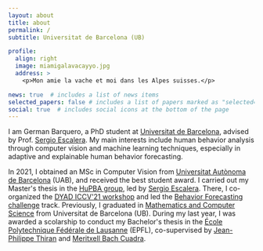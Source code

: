 ```yaml
---
layout: about
title: about
permalink: /
subtitle: Universitat de Barcelona (UB)

profile:
  align: right
  image: miamigalavacayyo.jpg
  address: >
    <p>Mon amie la vache et moi dans les Alpes suisses.</p>

news: true  # includes a list of news items
selected_papers: false # includes a list of papers marked as "selected={true}"
social: true  # includes social icons at the bottom of the page
---
```


I am German Barquero, a PhD student at [Universitat de Barcelona](https://www.ub.edu/), advised by Prof. [Sergio Escalera](https://scholar.google.com/citations?user=oI6AIkMAAAAJ). My main interests include human behavior analysis through computer vision and machine learning techniques, especially in adaptive and explainable human behavior forecasting.

In 2021, I obtained an MSc in Computer Vision from [Universitat Autònoma de Barcelona](https://www.uab.cat/) (UAB), and received the best student award. I carried out my Master's thesis in the [HuPBA group](https://sergioescalera.com/students/), led by [Sergio Escalera](https://scholar.google.com/citations?user=oI6AIkMAAAAJ). There, I co-organized the [DYAD ICCV'21 workshop](https://chalearnlap.cvc.uab.es/workshop/44/description/) and led the [Behavior Forecasting challenge](https://chalearnlap.cvc.uab.cat/challenge/45/description/) track. Previously, I graduated in [Mathematics and Computer Science](https://mat.ub.edu/graumatesinfo/) from Universitat de Barcelona (UB). During my last year, I was awarded a scolarship to conduct my Bachelor's thesis in the [École Polytechnique Fédérale de Lausanne](https://www.epfl.ch/en/) (EPFL), co-supervised by [Jean-Philippe Thiran](https://scholar.google.com/citations?user=mII-l2cAAAAJ) and [Meritxell Bach Cuadra](https://scholar.google.com/citations?user=UoZ4neoAAAAJ).
